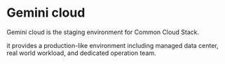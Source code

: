 # Gemini cloud

Gemini cloud is the staging environment for Common Cloud Stack.

it provides a production-like environment including managed data center, real world workload, and dedicated operation team.